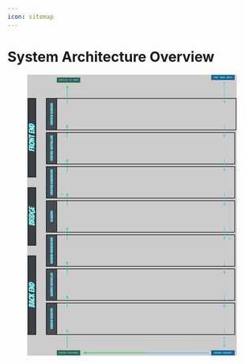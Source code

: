 ```yaml
---
icon: sitemap
---
```


# System Architecture Overview

<figure><img src=".gitbook/assets/Logic FLow.png" alt=""><figcaption></figcaption></figure>

###
